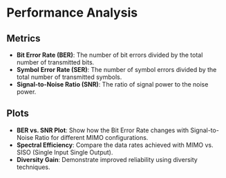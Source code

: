 # Performance Analysis

## Metrics

- **Bit Error Rate (BER)**: The number of bit errors divided by the total number of transmitted bits.
- **Symbol Error Rate (SER)**: The number of symbol errors divided by the total number of transmitted symbols.
- **Signal-to-Noise Ratio (SNR)**: The ratio of signal power to the noise power.

## Plots

- **BER vs. SNR Plot**: Show how the Bit Error Rate changes with Signal-to-Noise Ratio for different MIMO configurations.
- **Spectral Efficiency**: Compare the data rates achieved with MIMO vs. SISO (Single Input Single Output).
- **Diversity Gain**: Demonstrate improved reliability using diversity techniques.
